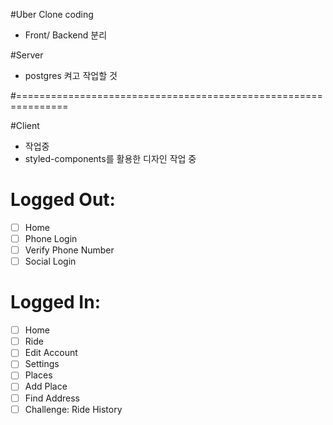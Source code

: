 #Uber Clone coding
 - Front/ Backend 분리

#Server
 - postgres 켜고 작업할 것




#===============================================================

#Client
 - 작업중
 - styled-components를 활용한 디자인 작업 중

# Logged Out:

- [ ] Home
- [ ] Phone Login
- [ ] Verify Phone Number
- [ ] Social Login

# Logged In:

- [ ] Home
- [ ] Ride
- [ ] Edit Account
- [ ] Settings
- [ ] Places
- [ ] Add Place
- [ ] Find Address
- [ ] Challenge: Ride History
